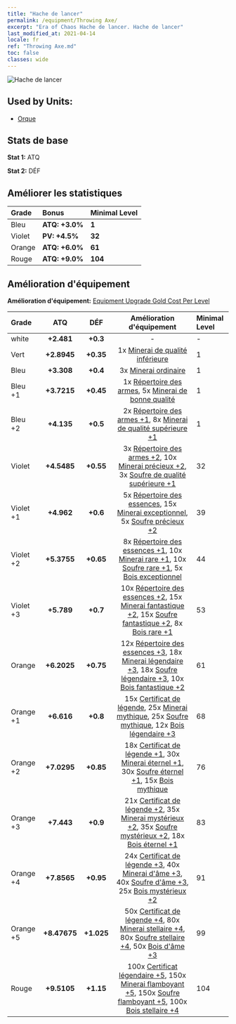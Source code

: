 ```yaml
---
title: "Hache de lancer"
permalink: /equipment/Throwing Axe/
excerpt: "Era of Chaos Hache de lancer. Hache de lancer"
last_modified_at: 2021-04-14
locale: fr
ref: "Throwing Axe.md"
toc: false
classes: wide
---
```


  ![Hache de lancer](/images/e/e_4031.png)

## Used by Units:

* [Orque](/fr/units/Orc/) 


## Stats de base
 **Stat 1:** ATQ

 **Stat 2:** DÉF

## Améliorer les statistiques

  |     Grade    |   Bonus | Minimal Level | 
  |:-------------|:--------|:--------------| 
  | Bleu | **ATQ: +3.0%** | **1** | 
  | Violet | **PV: +4.5%** | **32** | 
  | Orange | **ATQ: +6.0%** | **61** | 
  | Rouge | **ATQ: +9.0%** | **104** | 


## Amélioration d'équipement
 **Amélioration d'équipement:** [Equipment Upgrade Gold Cost Per Level](/equipment/EquipmentUpgradeCostPerLevel/) 

  |          Grade      | ATQ | DÉF | Amélioration d'équipement | Minimal Level |
  |:--------------------|:---------:|:---------:|:----------------:|:--------------|
  | white | **+2.481** | **+0.3** | - | - |
  | Vert | **+2.8945** | **+0.35** | 1x [Minerai de qualité inférieure](/fr/Items/mat_1/) | 1 |
  | Bleu | **+3.308** | **+0.4** | 3x [Minerai ordinaire](/fr/Items/mat_6/) | 1 |
  | Bleu +1 | **+3.7215** | **+0.45** | 1x [Répertoire des armes](/fr/Items/mat_18/), 5x [Minerai de bonne qualité](/fr/Items/mat_12/) | 1 |
  | Bleu +2 | **+4.135** | **+0.5** | 2x [Répertoire des armes +1](/fr/Items/mat_25/), 8x [Minerai de qualité supérieure +1](/fr/Items/mat_19/) | 1 |
  | Violet | **+4.5485** | **+0.55** | 3x [Répertoire des armes +2](/fr/Items/mat_32/), 10x [Minerai précieux +2](/fr/Items/mat_26/), 3x [Soufre de qualité supérieure +1](/fr/Items/mat_22/) | 32 |
  | Violet +1 | **+4.962** | **+0.6** | 5x [Répertoire des essences](/fr/Items/mat_39/), 15x [Minerai exceptionnel](/fr/Items/mat_33/), 5x [Soufre précieux +2](/fr/Items/mat_29/) | 39 |
  | Violet +2 | **+5.3755** | **+0.65** | 8x [Répertoire des essences +1](/fr/Items/mat_46/), 10x [Minerai rare +1](/fr/Items/mat_40/), 10x [Soufre rare +1](/fr/Items/mat_43/), 5x [Bois exceptionnel](/fr/Items/mat_34/) | 44 |
  | Violet +3 | **+5.789** | **+0.7** | 10x [Répertoire des essences +2](/fr/Items/mat_53/), 15x [Minerai fantastique +2](/fr/Items/mat_47/), 15x [Soufre fantastique +2](/fr/Items/mat_50/), 8x [Bois rare +1](/fr/Items/mat_41/) | 53 |
  | Orange | **+6.2025** | **+0.75** | 12x [Répertoire des essences +3](/fr/Items/mat_60/), 18x [Minerai légendaire +3](/fr/Items/mat_54/), 18x [Soufre légendaire +3](/fr/Items/mat_57/), 10x [Bois fantastique +2](/fr/Items/mat_48/) | 61 |
  | Orange +1 | **+6.616** | **+0.8** | 15x [Certificat de légende](/fr/Items/mat_67/), 25x [Minerai mythique](/fr/Items/mat_61/), 25x [Soufre mythique](/fr/Items/mat_64/), 12x [Bois légendaire +3](/fr/Items/mat_55/) | 68 |
  | Orange +2 | **+7.0295** | **+0.85** | 18x [Certificat de légende +1](/fr/Items/mat_74/), 30x [Minerai éternel +1](/fr/Items/mat_68/), 30x [Soufre éternel +1](/fr/Items/mat_71/), 15x [Bois mythique](/fr/Items/mat_62/) | 76 |
  | Orange +3 | **+7.443** | **+0.9** | 21x [Certificat de légende +2](/fr/Items/mat_81/), 35x [Minerai mystérieux +2](/fr/Items/mat_75/), 35x [Soufre mystérieux +2](/fr/Items/mat_78/), 18x [Bois éternel +1](/fr/Items/mat_69/) | 83 |
  | Orange +4 | **+7.8565** | **+0.95** | 24x [Certificat de légende +3](/fr/Items/mat_88/), 40x [Minerai d'âme +3](/fr/Items/mat_82/), 40x [Soufre d'âme +3](/fr/Items/mat_85/), 25x [Bois mystérieux +2](/fr/Items/mat_76/) | 91 |
  | Orange +5 | **+8.47675** | **+1.025** | 50x [Certificat de légende +4](/fr/Items/mat_95/), 80x [Minerai stellaire +4](/fr/Items/mat_89/), 80x [Soufre stellaire +4](/fr/Items/mat_92/), 50x [Bois d'âme +3](/fr/Items/mat_83/) | 99 |
  | Rouge | **+9.5105** | **+1.15** | 100x [Certificat légendaire +5](/fr/Items/mat_102/), 150x [Minerai flamboyant +5](/fr/Items/mat_96/), 150x [Soufre flamboyant +5](/fr/Items/mat_99/), 100x [Bois stellaire +4](/fr/Items/mat_90/) | 104 |

